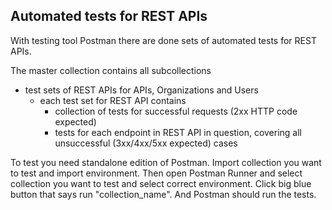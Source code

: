 ## Automated tests for REST APIs

With testing tool Postman there are done sets of automated tests for REST APIs.

The master collection contains all subcollections
* test sets of REST APIs for APIs, Organizations and Users
  * each test set for REST API contains
    * collection of tests for successful requests (2xx HTTP code expected)
    * tests for each endpoint in REST API in question, covering all unsuccessful (3xx/4xx/5xx expected) cases


To test you need standalone edition of Postman.
Import collection you want to test and import environment.
Then open Postman Runner and select collection you want to test and select correct environment.
Click big blue button that says run "collection_name".
And Postman should run the tests.
